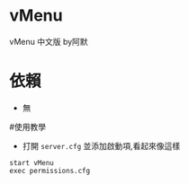 # vMenu
vMenu 中文版 by阿默

# 依賴
- 無

#使用教學
- 打開 `server.cfg` 並添加啟動項,看起來像這樣
```
start vMenu
exec permissions.cfg
```
